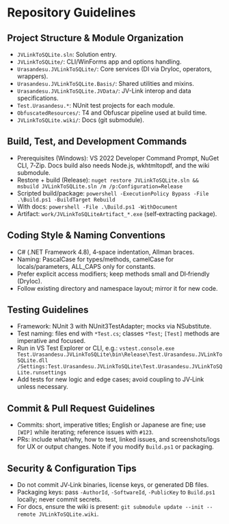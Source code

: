 # Repository Guidelines

## Project Structure & Module Organization
- `JVLinkToSQLite.sln`: Solution entry.
- `JVLinkToSQLite/`: CLI/WinForms app and options handling.
- `Urasandesu.JVLinkToSQLite/`: Core services (DI via DryIoc, operators, wrappers).
- `Urasandesu.JVLinkToSQLite.Basis/`: Shared utilities and mixins.
- `Urasandesu.JVLinkToSQLite.JVData/`: JV-Link interop and data specifications.
- `Test.Urasandesu.*`: NUnit test projects for each module.
- `ObfuscatedResources/`: T4 and Obfuscar pipeline used at build time.
- `JVLinkToSQLite.wiki/`: Docs (git submodule).

## Build, Test, and Development Commands
- Prerequisites (Windows): VS 2022 Developer Command Prompt, NuGet CLI, 7‑Zip. Docs build also needs Node.js, wkhtmltopdf, and the wiki submodule.
- Restore + build (Release): `nuget restore JVLinkToSQLite.sln && msbuild JVLinkToSQLite.sln /m /p:Configuration=Release`
- Scripted build/package: `powershell -ExecutionPolicy Bypass -File .\Build.ps1 -BuildTarget Rebuild`
- With docs: `powershell -File .\Build.ps1 -WithDocument`
- Artifact: `work/JVLinkToSQLiteArtifact_*.exe` (self‑extracting package).

## Coding Style & Naming Conventions
- C# (.NET Framework 4.8), 4‑space indentation, Allman braces.
- Naming: PascalCase for types/methods, camelCase for locals/parameters, ALL_CAPS only for constants.
- Prefer explicit access modifiers; keep methods small and DI‑friendly (DryIoc).
- Follow existing directory and namespace layout; mirror it for new code.

## Testing Guidelines
- Framework: NUnit 3 with NUnit3TestAdapter; mocks via NSubstitute.
- Test naming: files end with `*Test.cs`; classes `*Test`; `[Test]` methods are imperative and focused.
- Run in VS Test Explorer or CLI, e.g.: `vstest.console.exe Test.Urasandesu.JVLinkToSQLite\bin\Release\Test.Urasandesu.JVLinkToSQLite.dll /Settings:Test.Urasandesu.JVLinkToSQLite\Test.Urasandesu.JVLinkToSQLite.runsettings`
- Add tests for new logic and edge cases; avoid coupling to JV‑Link unless necessary.

## Commit & Pull Request Guidelines
- Commits: short, imperative titles; English or Japanese are fine; use `[WIP]` while iterating; reference issues with `#123`.
- PRs: include what/why, how to test, linked issues, and screenshots/logs for UX or output changes. Note if you modify `Build.ps1` or packaging.

## Security & Configuration Tips
- Do not commit JV‑Link binaries, license keys, or generated DB files.
- Packaging keys: pass `-AuthorId`, `-SoftwareId`, `-PublicKey` to `Build.ps1` locally; never commit secrets.
- For docs, ensure the wiki is present: `git submodule update --init --remote JVLinkToSQLite.wiki`.

